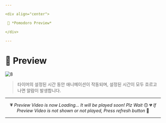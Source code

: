 ```yaml
---

<div align="center">

 💛 *Pomodoro Preview*

</div>

---
```


# 📱 Preview
![8](https://user-images.githubusercontent.com/68846212/186573993-63cf2f5b-4408-4cdb-bff8-43f95b61e447.gif)
> 타이머의 설정된 시간 동안 애니메이션이 작동되며, 설정된 시간이 모두 흐르고 나면 알람이 발생합니다.  

---

<div align="center">

💗 *Preview Video is now Loading... It will be played soon! Plz Wait* 🙃
💔 *If Preview Video is not shown or not played, Press refresh button* 🫥

</div>

---